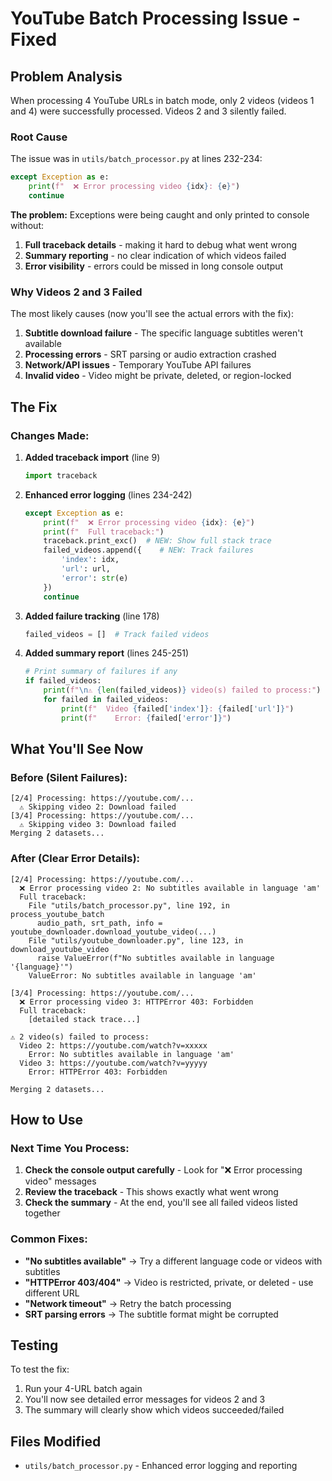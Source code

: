 # YouTube Batch Processing Issue - Fixed

## Problem Analysis

When processing 4 YouTube URLs in batch mode, only 2 videos (videos 1 and 4) were successfully processed. Videos 2 and 3 silently failed.

### Root Cause

The issue was in `utils/batch_processor.py` at lines 232-234:

```python
except Exception as e:
    print(f"  ❌ Error processing video {idx}: {e}")
    continue
```

**The problem:** Exceptions were being caught and only printed to console without:
1. **Full traceback details** - making it hard to debug what went wrong
2. **Summary reporting** - no clear indication of which videos failed
3. **Error visibility** - errors could be missed in long console output

### Why Videos 2 and 3 Failed

The most likely causes (now you'll see the actual errors with the fix):

1. **Subtitle download failure** - The specific language subtitles weren't available
2. **Processing errors** - SRT parsing or audio extraction crashed
3. **Network/API issues** - Temporary YouTube API failures
4. **Invalid video** - Video might be private, deleted, or region-locked

## The Fix

### Changes Made:

1. **Added traceback import** (line 9)
   ```python
   import traceback
   ```

2. **Enhanced error logging** (lines 234-242)
   ```python
   except Exception as e:
       print(f"  ❌ Error processing video {idx}: {e}")
       print(f"  Full traceback:")
       traceback.print_exc()  # NEW: Show full stack trace
       failed_videos.append({    # NEW: Track failures
           'index': idx,
           'url': url,
           'error': str(e)
       })
       continue
   ```

3. **Added failure tracking** (line 178)
   ```python
   failed_videos = []  # Track failed videos
   ```

4. **Added summary report** (lines 245-251)
   ```python
   # Print summary of failures if any
   if failed_videos:
       print(f"\n⚠️ {len(failed_videos)} video(s) failed to process:")
       for failed in failed_videos:
           print(f"  Video {failed['index']}: {failed['url']}")
           print(f"    Error: {failed['error']}")
   ```

## What You'll See Now

### Before (Silent Failures):
```
[2/4] Processing: https://youtube.com/...
  ⚠ Skipping video 2: Download failed
[3/4] Processing: https://youtube.com/...
  ⚠ Skipping video 3: Download failed
Merging 2 datasets...
```

### After (Clear Error Details):
```
[2/4] Processing: https://youtube.com/...
  ❌ Error processing video 2: No subtitles available in language 'am'
  Full traceback:
    File "utils/batch_processor.py", line 192, in process_youtube_batch
      audio_path, srt_path, info = youtube_downloader.download_youtube_video(...)
    File "utils/youtube_downloader.py", line 123, in download_youtube_video
      raise ValueError(f"No subtitles available in language '{language}'")
    ValueError: No subtitles available in language 'am'

[3/4] Processing: https://youtube.com/...
  ❌ Error processing video 3: HTTPError 403: Forbidden
  Full traceback:
    [detailed stack trace...]

⚠️ 2 video(s) failed to process:
  Video 2: https://youtube.com/watch?v=xxxxx
    Error: No subtitles available in language 'am'
  Video 3: https://youtube.com/watch?v=yyyyy
    Error: HTTPError 403: Forbidden

Merging 2 datasets...
```

## How to Use

### Next Time You Process:

1. **Check the console output carefully** - Look for "❌ Error processing video" messages
2. **Review the traceback** - This shows exactly what went wrong
3. **Check the summary** - At the end, you'll see all failed videos listed together

### Common Fixes:

- **"No subtitles available"** → Try a different language code or videos with subtitles
- **"HTTPError 403/404"** → Video is restricted, private, or deleted - use different URL
- **"Network timeout"** → Retry the batch processing
- **SRT parsing errors** → The subtitle format might be corrupted

## Testing

To test the fix:
1. Run your 4-URL batch again
2. You'll now see detailed error messages for videos 2 and 3
3. The summary will clearly show which videos succeeded/failed

## Files Modified

- `utils/batch_processor.py` - Enhanced error logging and reporting
